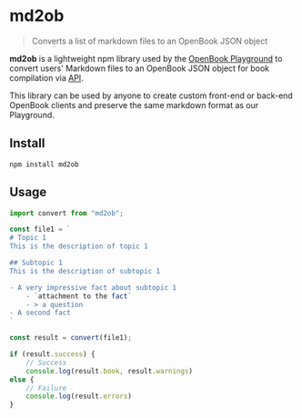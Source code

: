 # md2ob

> Converts a list of markdown files to an OpenBook JSON object

**md2ob** is a lightweight npm library used by the [OpenBook Playground](https://openbook-playground.botpress.tools) to convert users' Markdown files to an OpenBook JSON object for book compilation via [API](https://openbook.botpress.cloud/redoc).

This library can be used by anyone to create custom front-end or back-end OpenBook clients and preserve the same markdown format as our Playground.

## Install

```
npm install md2ob
```

## Usage

```js
import convert from "md2ob";

const file1 = `
# Topic 1
This is the description of topic 1

## Subtopic 1
This is the description of subtopic 1

- A very impressive fact about subtopic 1
    - `attachment to the fact`
    - > a question
- A second fact
`

const result = convert(file1);

if (result.success) {
    // Success
    console.log(result.book, result.warnings)
else {
    // Failure
    console.log(result.errors)
}


```
